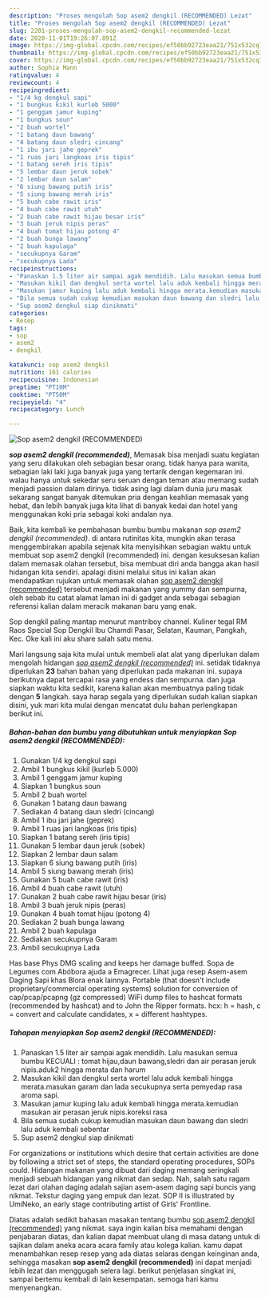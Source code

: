 ```yaml
---
description: "Proses mengolah Sop asem2 dengkil (RECOMMENDED) Lezat"
title: "Proses mengolah Sop asem2 dengkil (RECOMMENDED) Lezat"
slug: 2201-proses-mengolah-sop-asem2-dengkil-recommended-lezat
date: 2020-11-01T19:26:07.891Z
image: https://img-global.cpcdn.com/recipes/ef50bb92723eaa21/751x532cq70/sop-asem2-dengkil-recommended-foto-resep-utama.jpg
thumbnail: https://img-global.cpcdn.com/recipes/ef50bb92723eaa21/751x532cq70/sop-asem2-dengkil-recommended-foto-resep-utama.jpg
cover: https://img-global.cpcdn.com/recipes/ef50bb92723eaa21/751x532cq70/sop-asem2-dengkil-recommended-foto-resep-utama.jpg
author: Sophia Mann
ratingvalue: 4
reviewcount: 4
recipeingredient:
- "1/4 kg dengkul sapi"
- "1 bungkus kikil kurleb 5000"
- "1 genggam jamur kuping"
- "1 bungkus soun"
- "2 buah wortel"
- "1 batang daun bawang"
- "4 batang daun sledri cincang"
- "1 ibu jari jahe geprek"
- "1 ruas jari langkoas iris tipis"
- "1 batang sereh iris tipis"
- "5 lembar daun jeruk sobek"
- "2 lembar daun salam"
- "6 siung bawang putih iris"
- "5 siung bawang merah iris"
- "5 buah cabe rawit iris"
- "4 buah cabe rawit utuh"
- "2 buah cabe rawit hijau besar iris"
- "3 buah jeruk nipis peras"
- "4 buah tomat hijau potong 4"
- "2 buah bunga lawang"
- "2 buah kapulaga"
- "secukupnya Garam"
- "secukupnya Lada"
recipeinstructions:
- "Panaskan 1.5 liter air sampai agak mendidih. Lalu masukan semua bumbu KECUALI : tomat hijau,daun bawang,sledri dan air perasan jeruk nipis.aduk2 hingga merata dan harum"
- "Masukan kikil dan dengkul serta wortel lalu aduk kembali hingga merata.masukan garam dan lada secukupnya serta pemyedap rasa aroma sapi."
- "Masukan jamur kuping lalu aduk kembali hingga merata.kemudian masukan air perasan jeruk nipis.koreksi rasa"
- "Bila semua sudah cukup kemudian masukan daun bawang dan sledri lalu aduk kembali sebentar"
- "Sup asem2 dengkul siap dinikmati"
categories:
- Resep
tags:
- sop
- asem2
- dengkil

katakunci: sop asem2 dengkil 
nutrition: 161 calories
recipecuisine: Indonesian
preptime: "PT10M"
cooktime: "PT50M"
recipeyield: "4"
recipecategory: Lunch

---
```



![Sop asem2 dengkil (RECOMMENDED)](https://img-global.cpcdn.com/recipes/ef50bb92723eaa21/751x532cq70/sop-asem2-dengkil-recommended-foto-resep-utama.jpg)

<b><i>sop asem2 dengkil (recommended)</i></b>, Memasak bisa menjadi suatu kegiatan yang seru dilakukan oleh sebagian besar orang. tidak hanya para wanita, sebagian laki laki juga banyak juga yang tertarik dengan kegemaran ini. walau hanya untuk sekedar seru seruan dengan teman atau memang sudah menjadi passion dalam dirinya. tidak asing lagi dalam dunia juru masak sekarang sangat banyak ditemukan pria dengan keahlian memasak yang hebat, dan lebih banyak juga kita lihat di banyak kedai dan hotel yang menggunakan koki pria sebagai koki andalan nya.

Baik, kita kembali ke pembahasan bumbu bumbu makanan <i>sop asem2 dengkil (recommended)</i>. di antara rutinitas kita, mungkin akan terasa menggembirakan apabila sejenak kita menyisihkan sebagian waktu untuk membuat sop asem2 dengkil (recommended) ini. dengan kesuksesan kalian dalam memasak olahan tersebut, bisa membuat diri anda bangga akan hasil hidangan kita sendiri. apalagi disini melalui situs ini kalian akan mendapatkan rujukan untuk memasak olahan <u>sop asem2 dengkil (recommended)</u> tersebut menjadi makanan yang yummy dan sempurna, oleh sebab itu catat alamat laman ini di gadget anda sebagai sebagian referensi kalian dalam meracik makanan baru yang enak.

Sop dengkil paling mantap menurut mantriboy channel. Kuliner tegal RM Raos Special Sop Dengkil Ibu Chamdi Pasar, Selatan, Kauman, Pangkah, Kec. Oke kali ini aku share salah satu menu.


Mari langsung saja kita mulai untuk membeli alat alat yang diperlukan dalam mengolah hidangan <u><i>sop asem2 dengkil (recommended)</i></u> ini. setidak tidaknya diperlukan <b>23</b> bahan bahan yang diperlukan pada makanan ini. supaya berikutnya dapat tercapai rasa yang endess dan sempurna. dan juga siapkan waktu kita sedikit, karena kalian akan membuatnya paling tidak dengan <b>5</b> langkah. saya harap segala yang diperlukan sudah kalian siapkan disini, yuk mari kita mulai dengan mencatat dulu bahan perlengkapan berikut ini.

<!--inarticleads1-->

##### Bahan-bahan dan bumbu yang dibutuhkan untuk menyiapkan Sop asem2 dengkil (RECOMMENDED):

1. Gunakan 1/4 kg dengkul sapi
1. Ambil 1 bungkus kikil (kurleb 5.000)
1. Ambil 1 genggam jamur kuping
1. Siapkan 1 bungkus soun
1. Ambil 2 buah wortel
1. Gunakan 1 batang daun bawang
1. Sediakan 4 batang daun sledri (cincang)
1. Ambil 1 ibu jari jahe (geprek)
1. Ambil 1 ruas jari langkoas (iris tipis)
1. Siapkan 1 batang sereh (iris tipis)
1. Gunakan 5 lembar daun jeruk (sobek)
1. Siapkan 2 lembar daun salam
1. Siapkan 6 siung bawang putih (iris)
1. Ambil 5 siung bawang merah (iris)
1. Gunakan 5 buah cabe rawit (iris)
1. Ambil 4 buah cabe rawit (utuh)
1. Gunakan 2 buah cabe rawit hijau besar (iris)
1. Ambil 3 buah jeruk nipis (peras)
1. Gunakan 4 buah tomat hijau (potong 4)
1. Sediakan 2 buah bunga lawang
1. Ambil 2 buah kapulaga
1. Sediakan secukupnya Garam
1. Ambil secukupnya Lada


Has base Phys DMG scaling and keeps her damage buffed. Sopa de Legumes com Abóbora ajuda a Emagrecer. Lihat juga resep Asem-asem Daging Sapi khas Blora enak lainnya. Portable (that doesn&#39;t include proprietary/commercial operating systems) solution for conversion of cap/pcap/pcapng (gz compressed) WiFi dump files to hashcat formats (recommended by hashcat) and to John the Ripper formats. hcx: h = hash, c = convert and calculate candidates, x = different hashtypes. 

<!--inarticleads2-->

##### Tahapan menyiapkan Sop asem2 dengkil (RECOMMENDED):

1. Panaskan 1.5 liter air sampai agak mendidih. Lalu masukan semua bumbu KECUALI : tomat hijau,daun bawang,sledri dan air perasan jeruk nipis.aduk2 hingga merata dan harum
1. Masukan kikil dan dengkul serta wortel lalu aduk kembali hingga merata.masukan garam dan lada secukupnya serta pemyedap rasa aroma sapi.
1. Masukan jamur kuping lalu aduk kembali hingga merata.kemudian masukan air perasan jeruk nipis.koreksi rasa
1. Bila semua sudah cukup kemudian masukan daun bawang dan sledri lalu aduk kembali sebentar
1. Sup asem2 dengkul siap dinikmati


For organizations or institutions which desire that certain activities are done by following a strict set of steps, the standard operating procedures, SOPs could. Hidangan makanan yang dibuat dari daging memang seringkali menjadi sebuah hidangan yang nikmat dan sedap. Nah, salah satu ragam lezat dari olahan daging adalah sajian asem-asem daging sapi buncis yang nikmat. Tekstur daging yang empuk dan lezat. SOP II is illustrated by UmiNeko, an early stage contributing artist of Girls&#39; Frontline. 

Diatas adalah sedikit bahasan masakan tentang bumbu <u>sop asem2 dengkil (recommended)</u> yang nikmat. saya ingin kalian bisa memahami dengan penjabaran diatas, dan kalian dapat membuat ulang di masa datang untuk di sajikan dalam aneka acara acara family atau kolega kalian. kamu dapat menambahkan resep resep yang ada diatas selaras dengan keinginan anda, sehingga masakan <b>sop asem2 dengkil (recommended)</b> ini dapat menjadi lebih lezat dan menggugah selera lagi. berikut penjelasan singkat ini, sampai bertemu kembali di lain kesempatan. semoga hari kamu menyenangkan.
